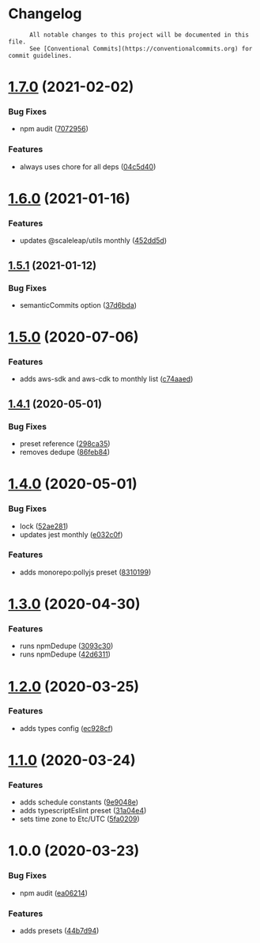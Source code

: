 # Changelog

          All notable changes to this project will be documented in this file.
          See [Conventional Commits](https://conventionalcommits.org) for commit guidelines.

# [1.7.0](https://github.com/ScaleLeap/renovate-config/compare/v1.6.0...v1.7.0) (2021-02-02)


### Bug Fixes

* npm audit ([7072956](https://github.com/ScaleLeap/renovate-config/commit/7072956f258de2d655b421ce69de9577f9f7057d))


### Features

* always uses chore for all deps ([04c5d40](https://github.com/ScaleLeap/renovate-config/commit/04c5d40ed5de1eb43f99ba984d39814056ad3368))

# [1.6.0](https://github.com/ScaleLeap/renovate-config/compare/v1.5.1...v1.6.0) (2021-01-16)


### Features

* updates @scaleleap/utils monthly ([452dd5d](https://github.com/ScaleLeap/renovate-config/commit/452dd5d163611ac686890b6cf3464d9400422eb5))

## [1.5.1](https://github.com/ScaleLeap/renovate-config/compare/v1.5.0...v1.5.1) (2021-01-12)


### Bug Fixes

* semanticCommits option ([37d6bda](https://github.com/ScaleLeap/renovate-config/commit/37d6bdaf6824ee70d0ead30179d1f09f6e35e413))

# [1.5.0](https://github.com/ScaleLeap/renovate-config/compare/v1.4.1...v1.5.0) (2020-07-06)


### Features

* adds aws-sdk and aws-cdk to monthly list ([c74aaed](https://github.com/ScaleLeap/renovate-config/commit/c74aaed652af5988b0ba7242f4acc805324eb382))

## [1.4.1](https://github.com/ScaleLeap/renovate-config/compare/v1.4.0...v1.4.1) (2020-05-01)


### Bug Fixes

* preset reference ([298ca35](https://github.com/ScaleLeap/renovate-config/commit/298ca356dab052a176b0d5f466317c7e4500678a))
* removes dedupe ([86feb84](https://github.com/ScaleLeap/renovate-config/commit/86feb84645ad96b989cf06139e1144445c5dc5ab))

# [1.4.0](https://github.com/ScaleLeap/renovate-config/compare/v1.3.0...v1.4.0) (2020-05-01)


### Bug Fixes

* lock ([52ae281](https://github.com/ScaleLeap/renovate-config/commit/52ae28135a9fd94996cdd2a437a11fbe9ac616d0))
* updates jest monthly ([e032c0f](https://github.com/ScaleLeap/renovate-config/commit/e032c0fab5c0ceebd012469635b4f2430c5dc5ca))


### Features

* adds monorepo:pollyjs preset ([8310199](https://github.com/ScaleLeap/renovate-config/commit/8310199ec812f274592144e0325250822b3b31ce))

# [1.3.0](https://github.com/ScaleLeap/renovate-config/compare/v1.2.0...v1.3.0) (2020-04-30)


### Features

* runs npmDedupe ([3093c30](https://github.com/ScaleLeap/renovate-config/commit/3093c302f0917d1c2eaa8077ef9301a578c35be7))
* runs npmDedupe ([42d6311](https://github.com/ScaleLeap/renovate-config/commit/42d63111bf5532481840ac85c2325584172fa4e7))

# [1.2.0](https://github.com/ScaleLeap/renovate-config/compare/v1.1.0...v1.2.0) (2020-03-25)


### Features

* adds types config ([ec928cf](https://github.com/ScaleLeap/renovate-config/commit/ec928cfbbf3c003d1a7ea05bd8433a46a6206281))

# [1.1.0](https://github.com/ScaleLeap/renovate-config/compare/v1.0.0...v1.1.0) (2020-03-24)


### Features

* adds schedule constants ([9e9048e](https://github.com/ScaleLeap/renovate-config/commit/9e9048e9e019828c648e5583efa5807aade3ad45))
* adds typescriptEslint preset ([31a04e4](https://github.com/ScaleLeap/renovate-config/commit/31a04e4e6b5eed48c3ac01beb38d46303e3a0964))
* sets time zone to Etc/UTC ([5fa0209](https://github.com/ScaleLeap/renovate-config/commit/5fa020901fa69988b7e4ca489ed29b015f24c884))

# 1.0.0 (2020-03-23)


### Bug Fixes

* npm audit ([ea06214](https://github.com/ScaleLeap/renovate-config/commit/ea06214a5b262d783d496fdedb80d41f08789e77))


### Features

* adds presets ([44b7d94](https://github.com/ScaleLeap/renovate-config/commit/44b7d94a6237cad3d23dfe97af117dfc9426b1ed))
